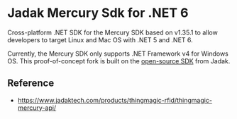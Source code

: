 # Jadak Mercury Sdk for .NET 6

Cross-platform .NET SDK for the Mercury SDK based on v1.35.1 to allow developers to target Linux and Mac OS with .NET 5 and .NET 6.

Currently, the Mercury SDK only supports .NET Framework v4 for Windows OS. This proof-of-concept fork is built on the [open-source SDK](https://www.jadaktech.com/products/thingmagic-rfid/thingmagic-mercury-api/) from Jadak.

## Reference

* https://www.jadaktech.com/products/thingmagic-rfid/thingmagic-mercury-api/
